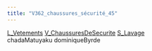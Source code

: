 ```yaml
---
title: "V362_chaussures_sécurité_45"
---
```


[L_Vetements](notes/equipements/L_Vetements.md) [V_ChaussuresDeSecurite](notes/equipements/vetements/V_ChaussuresDeSecurite.md) [S_Lavage](notes/statut/S_Lavage.md)\
chadaMatuyaku
dominiqueByrde